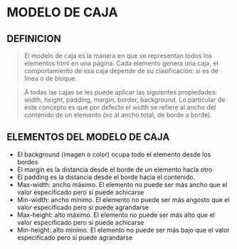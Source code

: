 # MODELO DE CAJA
## DEFINICION
>El modelo de caja es la manera en que se representan todos los elementos html en una página. Cada elemento genera una caja, el comportamiento de esa caja depende de su clasificación: si es de línea o de bloque.

>A todas las cajas se les puede aplicar las siguientes propiedades: width, height, padding, margin, border, background. Lo particular de este concepto es que por defecto el width se refiere al ancho del contenido de un elemento (no al ancho total, de borde a borde).

## ELEMENTOS DEL MODELO DE CAJA
- El background (imagen o color) ocupa todo el elemento desde los bordes
- El margin es la distancia desde el borde de un elemento hacia otro
- El padding es la distancia desde el borde hacia el contenido.
- Max-width: ancho máximo. El elemento no puede ser más ancho que el valor especificado pero sí puede achicarse
- Min-width: ancho mínimo.  El elemento no puede ser más angosto que el valor especificado pero sí puede agrandarse
- Max-height: alto máximo. El elemento no puede ser más alto que el valor especificado pero sí puede achicarse
- Min-height: alto mínimo. El elemento no puede ser más bajo que el valor especificado pero sí puede agrandarse